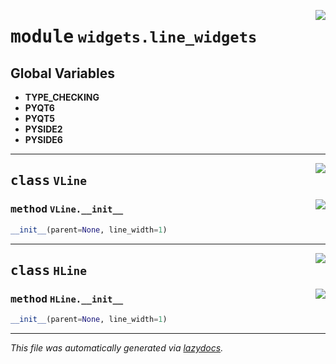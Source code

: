 <!-- markdownlint-disable -->

<a href="https://github.com/qtstrap/qtstrap/blob/master/qtstrap/widgets/line_widgets.py#L0"><img align="right" style="float:right;" src="https://img.shields.io/badge/-source-cccccc?style=flat-square"></a>

# <kbd>module</kbd> `widgets.line_widgets`




**Global Variables**
---------------
- **TYPE_CHECKING**
- **PYQT6**
- **PYQT5**
- **PYSIDE2**
- **PYSIDE6**


---

<a href="https://github.com/qtstrap/qtstrap/blob/master/qtstrap/widgets/line_widgets.py#L4"><img align="right" style="float:right;" src="https://img.shields.io/badge/-source-cccccc?style=flat-square"></a>

## <kbd>class</kbd> `VLine`




<a href="https://github.com/qtstrap/qtstrap/blob/master/qtstrap/widgets/line_widgets.py#L5"><img align="right" style="float:right;" src="https://img.shields.io/badge/-source-cccccc?style=flat-square"></a>

### <kbd>method</kbd> `VLine.__init__`

```python
__init__(parent=None, line_width=1)
```









---

<a href="https://github.com/qtstrap/qtstrap/blob/master/qtstrap/widgets/line_widgets.py#L13"><img align="right" style="float:right;" src="https://img.shields.io/badge/-source-cccccc?style=flat-square"></a>

## <kbd>class</kbd> `HLine`




<a href="https://github.com/qtstrap/qtstrap/blob/master/qtstrap/widgets/line_widgets.py#L14"><img align="right" style="float:right;" src="https://img.shields.io/badge/-source-cccccc?style=flat-square"></a>

### <kbd>method</kbd> `HLine.__init__`

```python
__init__(parent=None, line_width=1)
```











---

_This file was automatically generated via [lazydocs](https://github.com/ml-tooling/lazydocs)._
